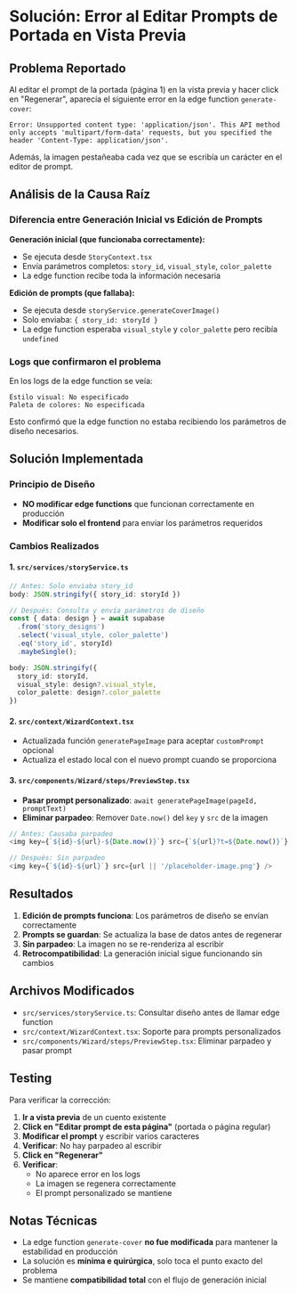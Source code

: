 # Solución: Error al Editar Prompts de Portada en Vista Previa

## Problema Reportado

Al editar el prompt de la portada (página 1) en la vista previa y hacer click en "Regenerar", aparecía el siguiente error en la edge function `generate-cover`:

```
Error: Unsupported content type: 'application/json'. This API method only accepts 'multipart/form-data' requests, but you specified the header 'Content-Type: application/json'.
```

Además, la imagen pestañeaba cada vez que se escribía un carácter en el editor de prompt.

## Análisis de la Causa Raíz

### Diferencia entre Generación Inicial vs Edición de Prompts

**Generación inicial (que funcionaba correctamente):**
- Se ejecuta desde `StoryContext.tsx` 
- Envía parámetros completos: `story_id`, `visual_style`, `color_palette`
- La edge function recibe toda la información necesaria

**Edición de prompts (que fallaba):**
- Se ejecuta desde `storyService.generateCoverImage()`
- Solo enviaba: `{ story_id: storyId }`
- La edge function esperaba `visual_style` y `color_palette` pero recibía `undefined`

### Logs que confirmaron el problema

En los logs de la edge function se veía:
```
Estilo visual: No especificado
Paleta de colores: No especificada
```

Esto confirmó que la edge function no estaba recibiendo los parámetros de diseño necesarios.

## Solución Implementada

### Principio de Diseño
- **NO modificar edge functions** que funcionan correctamente en producción
- **Modificar solo el frontend** para enviar los parámetros requeridos

### Cambios Realizados

#### 1. `src/services/storyService.ts`
```typescript
// Antes: Solo enviaba story_id
body: JSON.stringify({ story_id: storyId })

// Después: Consulta y envía parámetros de diseño
const { data: design } = await supabase
  .from('story_designs')
  .select('visual_style, color_palette')
  .eq('story_id', storyId)
  .maybeSingle();

body: JSON.stringify({ 
  story_id: storyId,
  visual_style: design?.visual_style,
  color_palette: design?.color_palette
})
```

#### 2. `src/context/WizardContext.tsx`
- Actualizada función `generatePageImage` para aceptar `customPrompt` opcional
- Actualiza el estado local con el nuevo prompt cuando se proporciona

#### 3. `src/components/Wizard/steps/PreviewStep.tsx`
- **Pasar prompt personalizado**: `await generatePageImage(pageId, promptText)`
- **Eliminar parpadeo**: Remover `Date.now()` del `key` y `src` de la imagen

```typescript
// Antes: Causaba parpadeo
<img key={`${id}-${url}-${Date.now()}`} src={`${url}?t=${Date.now()}`} />

// Después: Sin parpadeo
<img key={`${id}-${url}`} src={url || '/placeholder-image.png'} />
```

## Resultados

1. **Edición de prompts funciona**: Los parámetros de diseño se envían correctamente
2. **Prompts se guardan**: Se actualiza la base de datos antes de regenerar
3. **Sin parpadeo**: La imagen no se re-renderiza al escribir
4. **Retrocompatibilidad**: La generación inicial sigue funcionando sin cambios

## Archivos Modificados

- `src/services/storyService.ts`: Consultar diseño antes de llamar edge function
- `src/context/WizardContext.tsx`: Soporte para prompts personalizados
- `src/components/Wizard/steps/PreviewStep.tsx`: Eliminar parpadeo y pasar prompt

## Testing

Para verificar la corrección:

1. **Ir a vista previa** de un cuento existente
2. **Click en "Editar prompt de esta página"** (portada o página regular)
3. **Modificar el prompt** y escribir varios caracteres
4. **Verificar**: No hay parpadeo al escribir
5. **Click en "Regenerar"**
6. **Verificar**: 
   - No aparece error en los logs
   - La imagen se regenera correctamente
   - El prompt personalizado se mantiene

## Notas Técnicas

- La edge function `generate-cover` **no fue modificada** para mantener la estabilidad en producción
- La solución es **mínima e quirúrgica**, solo toca el punto exacto del problema
- Se mantiene **compatibilidad total** con el flujo de generación inicial